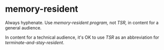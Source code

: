 # memory-resident

Always hyphenate. Use *memory-resident program,* not *TSR,* in content for a general audience.

In content for a technical audience, it's OK to use *TSR* as an abbreviation for *terminate-and-stay-resident*.
